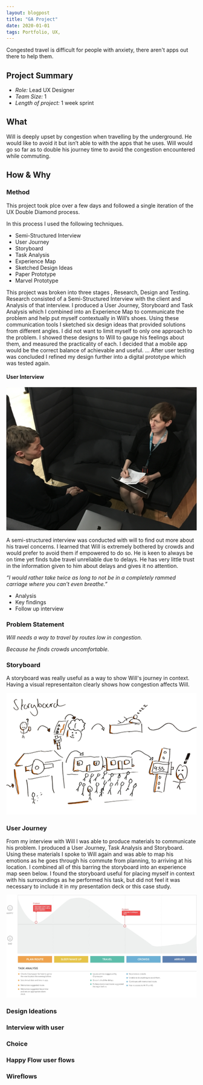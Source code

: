 ```yaml
---
layout: blogpost
title: "GA Project"
date: 2020-01-01
tags: Portfolio, UX, 
---
```


Congested travel is difficult for people with anxiety, there aren't apps out there to help them.

## Project Summary 
* _Role:_ Lead UX Designer
* _Team Size:_ 1
* _Length of project:_ 1 week sprint


## What

Will is deeply upset by congestion when travelling by the underground. He would like to avoid it but isn’t able to with the apps that he uses. Will would go so far as to double his journey time to avoid the congestion encountered while commuting.


## How & Why

### Method

This project took plce over a few days and followed a single iteration of the  UX Double Diamond process.

In this process I used the following techniques.

* Semi-Structured Interview
* User Journey
* Storyboard
* Task Analysis
* Experience Map
* Sketched Design Ideas
* Paper Prototype
* Marvel Prototype

This project was broken into three stages , Research, Design and Testing. Research consisted of a Semi-Structured Interview with the client and  Analysis of that interview. I produced a User Journey, Storyboard and Task Analysis which I combined into an Experience Map to communicate the problem and help put myself contextually in Will’s shoes. Using these communication tools I sketched six design ideas that provided solutions from different angles. I did not want to limit myself to only one approach to the problem. I showed these designs to Will to gauge his feelings about them, and measured the practicality of each. I decided that a mobile app would be the correct balance of achievable and useful. ...  After user testing was concluded I refined my design further into a digital prototype which was tested again.

#### User Interview

![An interview with Will](/images/will.interview.jpg)

A semi-structured interview was conducted with will to find out more about his travel concerns. I learned that Will is extremely bothered by crowds and would prefer to avoid them if empowered to do so. He is keen to always be on time yet finds tube travel unreliable due to delays. He has very little trust in the information given to him about delays and gives it no attention.

_“I would rather take twice as long to not be in a completely rammed carriage where you can't even breathe.”_

* Analysis
* Key findings
* Follow up interview

### Problem Statement

_Will needs a way to travel by routes low in congestion._

_Because he finds crowds uncomfortable._


### Storyboard

A storyboard was really useful as a way to show Will's journey in context. Having a visual representaiton clearly shows how congestion affects Will.

![A storyboard of will's journey](/images/will.storyboard.png)



### User Journey

From my interview with Will I was able to produce materials to communicate his problem. I produced a User Journey, Task Analysis and Storyboard. Using these materials I spoke to Will again and was able to map his emotions as he goes through his commute from planning, to arriving at his location. I combined all of this barring the storyboard into an experience map seen below. I found the storyboard useful for placing myself in context with his surroundings as he performed his task, but did not feel it was necessary to include it in my presentation deck or this case study.

![A emotional map thingy of will's journey](/images/will.journey.png)


### Design Ideations

### Interview with user

### Choice

### Happy Flow user flows

### Wireflows
